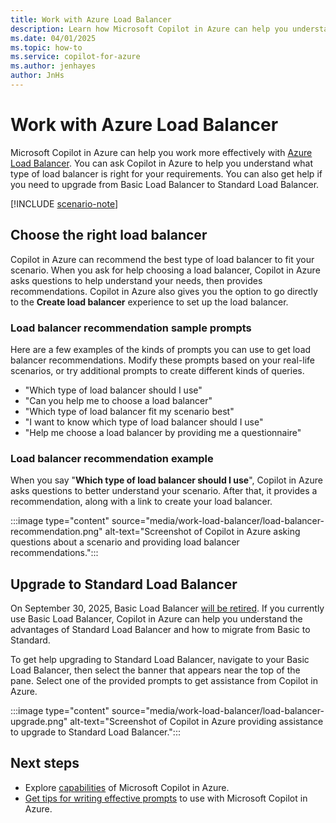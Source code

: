 ```yaml
---
title: Work with Azure Load Balancer
description: Learn how Microsoft Copilot in Azure can help you understand and use Azure Load Balancer.
ms.date: 04/01/2025
ms.topic: how-to
ms.service: copilot-for-azure
ms.author: jenhayes
author: JnHs
---
```


# Work with Azure Load Balancer

Microsoft Copilot in Azure can help you work more effectively with [Azure Load Balancer](/azure/load-balancer/load-balancer-overview). You can ask Copilot in Azure to help you understand what type of load balancer is right for your requirements. You can also get help if you need to upgrade from Basic Load Balancer to Standard Load Balancer.

[!INCLUDE [scenario-note](includes/scenario-note.md)]

## Choose the right load balancer

Copilot in Azure can recommend the best type of load balancer to fit your scenario. When you ask for help choosing a load balancer, Copilot in Azure asks questions to help understand your needs, then provides recommendations. Copilot in Azure also gives you the option to go directly to the **Create load balancer** experience to set up the load balancer.

### Load balancer recommendation sample prompts

Here are a few examples of the kinds of prompts you can use to get load balancer recommendations. Modify these prompts based on your real-life scenarios, or try additional prompts to create different kinds of queries.

- "Which type of load balancer should I use"
- "Can you help me to choose a load balancer"
- "Which type of load balancer fit my scenario best"
- "I want to know which type of load balancer should I use"
- "Help me choose a load balancer by providing me a questionnaire"

### Load balancer recommendation example

When you say "**Which type of load balancer should I use**", Copilot in Azure asks questions to better understand your scenario. After that, it provides a recommendation, along with a link to create your load balancer.

:::image type="content" source="media/work-load-balancer/load-balancer-recommendation.png" alt-text="Screenshot of Copilot in Azure asking questions about a scenario and providing load balancer recommendations.":::

## Upgrade to Standard Load Balancer

On September 30, 2025, Basic Load Balancer [will be retired](https://azure.microsoft.com/updates/azure-basic-load-balancer-will-be-retired-on-30-september-2025-upgrade-to-standard-load-balancer/). If you currently use Basic Load Balancer, Copilot in Azure can help you understand the advantages of Standard Load Balancer and how to migrate from Basic to Standard.

To get help upgrading to Standard Load Balancer, navigate to your Basic Load Balancer, then select the banner that appears near the top of the pane. Select one of the provided prompts to get assistance from Copilot in Azure.

:::image type="content" source="media/work-load-balancer/load-balancer-upgrade.png" alt-text="Screenshot of Copilot in Azure providing assistance to upgrade to Standard Load Balancer.":::

## Next steps

- Explore [capabilities](capabilities.md) of Microsoft Copilot in Azure.
- [Get tips for writing effective prompts](write-effective-prompts.md) to use with Microsoft Copilot in Azure.
